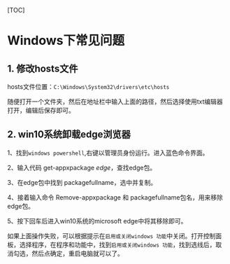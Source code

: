 [TOC]



# Windows下常见问题

## 1. 修改hosts文件

hosts文件位置：`C:\Windows\System32\drivers\etc\hosts`

随便打开一个文件夹，然后在地址栏中输入上面的路径，然后选择使用txt编辑器打开，编辑后保存即可。

## 2. win10系统卸载edge浏览器

1、找到`windows powershell`,右键以管理员身份运行。进入蓝色命令界面。

2、输入代码 get-appxpackage *edge*，查找edge包。

3、在edge包中找到 packagefullname，选中并复制。

4、接着输入命令 Remove-appxpackage 和 packagefullname包名，用来移除edge包。

5、按下回车后进入win10系统的microsoft edge中将其移除即可。

如果上面操作失败，可以根据提示在`启用或关闭windows 功能`中关闭。打开控制面板，选择程序，在程序和功能中，找到`启用或关闭windows 功能`，找到选线后，取消勾选，然后点确定，重启电脑就可以了。

